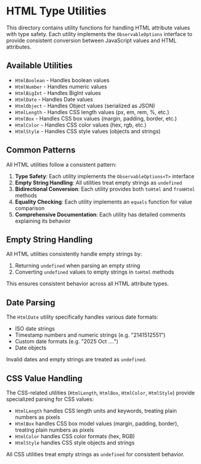 # HTML Type Utilities

This directory contains utility functions for handling HTML attribute values with type safety. Each utility implements the `ObservableOptions` interface to provide consistent conversion between JavaScript values and HTML attributes.

## Available Utilities

- `HtmlBoolean` - Handles boolean values
- `HtmlNumber` - Handles numeric values
- `HtmlBigInt` - Handles BigInt values
- `HtmlDate` - Handles Date values
- `HtmlObject` - Handles Object values (serialized as JSON)
- `HtmlLength` - Handles CSS length values (px, em, rem, %, etc.)
- `HtmlBox` - Handles CSS box values (margin, padding, border, etc.)
- `HtmlColor` - Handles CSS color values (hex, rgb, etc.)
- `HtmlStyle` - Handles CSS style values (objects and strings)

## Common Patterns

All HTML utilities follow a consistent pattern:

1. **Type Safety**: Each utility implements the `ObservableOptions<T>` interface
2. **Empty String Handling**: All utilities treat empty strings as `undefined`
3. **Bidirectional Conversion**: Each utility provides both `toHtml` and `fromHtml` methods
4. **Equality Checking**: Each utility implements an `equals` function for value comparison
5. **Comprehensive Documentation**: Each utility has detailed comments explaining its behavior

## Empty String Handling

All HTML utilities consistently handle empty strings by:
1. Returning `undefined` when parsing an empty string
2. Converting `undefined` values to empty strings in `toHtml` methods

This ensures consistent behavior across all HTML attribute types.

## Date Parsing

The `HtmlDate` utility specifically handles various date formats:
- ISO date strings
- Timestamp numbers and numeric strings (e.g. "2141512551")
- Custom date formats (e.g. "2025 Oct ....")
- Date objects

Invalid dates and empty strings are treated as `undefined`.

## CSS Value Handling

The CSS-related utilities (`HtmlLength`, `HtmlBox`, `HtmlColor`, `HtmlStyle`) provide specialized parsing for CSS values:
- `HtmlLength` handles CSS length units and keywords, treating plain numbers as pixels
- `HtmlBox` handles CSS box model values (margin, padding, border), treating plain numbers as pixels
- `HtmlColor` handles CSS color formats (hex, RGB)
- `HtmlStyle` handles CSS style objects and strings

All CSS utilities treat empty strings as `undefined` for consistent behavior.